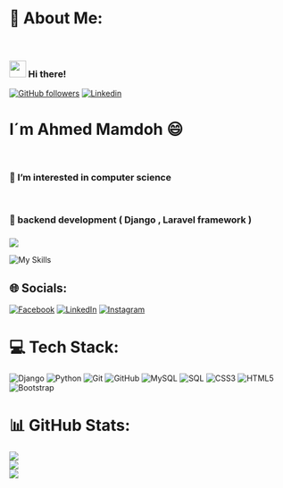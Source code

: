 # 💫 About Me:
 <br><h3> <img src="https://raw.githubusercontent.com/iampavangandhi/iampavangandhi/master/gifs/Hi.gif" width="30px"> Hi there! </h3>
[![GitHub followers](https://img.shields.io/github/followers/ahmed3mamdoh?label=Github%20Followers&style=for-the-badge)](https://github.com/ahmed3mamdoh) [![Linkedin](https://img.shields.io/badge/-ahmed3mamdoh-blue?style=for-the-badge&logo=Linkedin&logoColor=white&link=https://www.linkedin.com/in/ahmed3mamdoh/)](https://www.linkedin.com/in/ahmed3mamdoh/)

 <h1>I´m Ahmed Mamdoh 😄</h1><br><h3>👀 I’m interested in computer science</h3><br><h3>🌱 backend development ( Django , Laravel framework )</h3> <h3>  </h3>


![](https://www.aceinfoway.com/blog/wp-content/uploads/2022/06/laravel-8-to-9.gif)



![My Skills](https://skillicons.dev/icons?i=py,git,github,discord,bootstrap,django,laravel,php)

## 🌐 Socials:
[![Facebook](https://img.shields.io/badge/Facebook-%231877F2.svg?logo=Facebook&logoColor=white)](https://www.facebook.com/profile.php?id=100025682203532)  [![LinkedIn](https://img.shields.io/badge/LinkedIn-%230077B5.svg?logo=linkedin&logoColor=white)](https://www.linkedin.com/in/ahmed3mamdoh/) [![Instagram](https://img.shields.io/badge/Instagram-%23E4405F.svg?logo=Instagram&logoColor=white)](https://www.instagram.com/ahmmdmamdoh/) 

# 💻 Tech Stack:
![Django](https://img.shields.io/badge/Django-092E20?style=flat-square&logo=django&logoColor=white) ![Python](https://img.shields.io/badge/python-3670A0?style=plastic&logo=python&logoColor=ffdd54) ![Git](https://img.shields.io/badge/Git-F05032?style=flat-square&logo=git&logoColor=white) ![GitHub](https://img.shields.io/badge/GitHub-181717?style=flat-square&logo=github&logoColor=white) ![MySQL](https://img.shields.io/badge/MySQL-4479A1?style=flat-square&logo=mysql&logoColor=white) ![SQL](https://img.shields.io/badge/SQL-4479A1?style=flat-square&logo=sqlite&logoColor=white) ![CSS3](https://img.shields.io/badge/css3-%231572B6.svg?style=plastic&logo=css3&logoColor=white) ![HTML5](https://img.shields.io/badge/html5-%23E34F26.svg?style=plastic&logo=html5&logoColor=white) ![Bootstrap](https://img.shields.io/badge/bootstrap-%23563D7C.svg?style=plastic&logo=bootstrap&logoColor=white) 
# 📊 GitHub Stats:
![](https://github-readme-stats.vercel.app/api?username=ahmed3mamdoh&theme=dark&hide_border=true&include_all_commits=false&count_private=false)<br/>
![](https://github-readme-streak-stats.herokuapp.com/?user=ahmed3mamdoh&theme=dark&hide_border=true)<br/>
![](https://github-readme-stats.vercel.app/api/top-langs/?username=ahmed3mamdoh&theme=dark&hide_border=true&include_all_commits=false&count_private=false&layout=compact)
